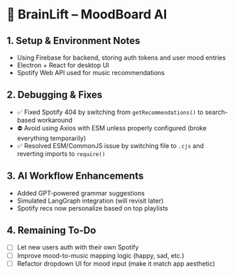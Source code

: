 # 🧠 BrainLift – MoodBoard AI

## 1. Setup & Environment Notes
- Using Firebase for backend, storing auth tokens and user mood entries
- Electron + React for desktop UI
- Spotify Web API used for music recommendations

## 2. Debugging & Fixes
- ✅ Fixed Spotify 404 by switching from `getRecommendations()` to search-based workaround
- ⛔ Avoid using Axios with ESM unless properly configured (broke everything temporarily)
- ✅ Resolved ESM/CommonJS issue by switching file to `.cjs` and reverting imports to `require()`

## 3. AI Workflow Enhancements
- Added GPT-powered grammar suggestions
- Simulated LangGraph integration (will revisit later)
- Spotify recs now personalize based on top playlists

## 4. Remaining To-Do
- [ ] Let new users auth with their own Spotify
- [ ] Improve mood-to-music mapping logic (happy, sad, etc.)
- [ ] Refactor dropdown UI for mood input (make it match app aesthetic) 
